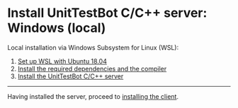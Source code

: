 # Install UnitTestBot C/C++ server: Windows (local)

Local installation via Windows Subsystem for Linux (WSL):
1. [Set up WSL with Ubuntu 18.04](install-wsl)
2. [Install the required dependencies and the compiler](install-dependencies-gcc9)
3. [Install the UnitTestBot C/C++ server](install-server-on-ubuntu)

***
Having installed the server, proceed to [installing the client](install_client).